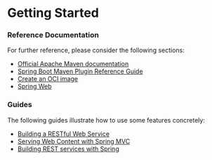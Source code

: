 # Getting Started

### Reference Documentation

For further reference, please consider the following sections:

* [Official Apache Maven documentation](https://maven.apache.org/guides/index.html)
* [Spring Boot Maven Plugin Reference Guide](https://docs.spring.io/spring-boot/docs/2.7.11/maven-plugin/reference/html/)
* [Create an OCI image](https://docs.spring.io/spring-boot/docs/2.7.11/maven-plugin/reference/html/#build-image)
* [Spring Web](https://docs.spring.io/spring-boot/docs/2.7.11/reference/htmlsingle/#web)

### Guides

The following guides illustrate how to use some features concretely:

* [Building a RESTful Web Service](https://spring.io/guides/gs/rest-service/)
* [Serving Web Content with Spring MVC](https://spring.io/guides/gs/serving-web-content/)
* [Building REST services with Spring](https://spring.io/guides/tutorials/rest/)

